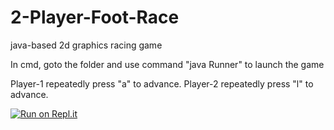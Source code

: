 # 2-Player-Foot-Race
java-based 2d graphics racing game

In cmd, goto the folder and use command "java Runner" to launch the game

Player-1 repeatedly press "a" to advance.
Player-2 repeatedly press "l" to advance.

[![Run on Repl.it](https://repl.it/badge/github/VarunKhambhata/2-Player-Foot-Race)](https://repl.it/github/VarunKhambhata/2-Player-Foot-Race)
